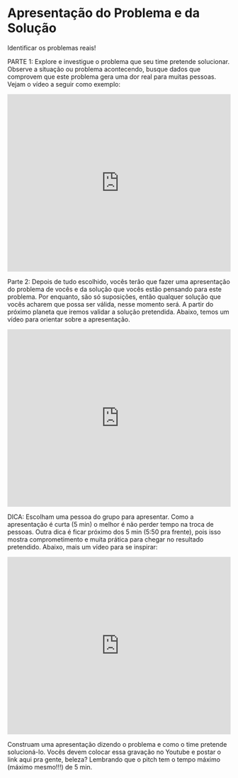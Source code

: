 <h1>Apresentação do Problema e da Solução</h1>
<p class="subtitle">Identificar os problemas reais!</p>

<p>PARTE 1: Explore e investigue o problema que seu time pretende solucionar. Observe a situação ou problema acontecendo, busque dados que comprovem que este problema gera uma dor real para muitas pessoas.  Vejam o vídeo a seguir como exemplo:</p>

<iframe width="100%" height="400" src="https://www.youtube.com/embed/NpNAwWTayPA" frameborder="0" allow="accelerometer; autoplay; encrypted-media; gyroscope; picture-in-picture" allowfullscreen></iframe>

<p>Parte 2: Depois de tudo escolhido, vocês terão que fazer uma apresentação do problema de vocês e da solução que vocês estão pensando para este problema. Por enquanto, são só suposições, então qualquer solução que vocês acharem que possa ser válida, nesse momento será. A partir do próximo planeta que iremos validar a solução pretendida. Abaixo, temos um vídeo para orientar sobre a apresentação.</p>

<iframe width="100%" height="400" src="https://www.youtube.com/embed/fRjOP-2womE" frameborder="0" allow="accelerometer; autoplay; encrypted-media; gyroscope; picture-in-picture" allowfullscreen></iframe>

<p>DICA: Escolham uma pessoa do grupo para apresentar. Como a apresentação é curta (5 min) o melhor é não perder tempo na troca de pessoas. Outra dica é ficar próximo dos 5 min (5:50 pra frente), pois isso mostra comprometimento e muita prática para chegar no resultado pretendido. Abaixo, mais um vídeo para se inspirar:</p>

<iframe width="100%" height="400" src="https://www.youtube.com/embed/SxYysAOxMA0" frameborder="0" allow="accelerometer; autoplay; encrypted-media; gyroscope; picture-in-picture" allowfullscreen></iframe>

<p>Construam uma apresentação dizendo o problema e como o time pretende solucioná-lo. Vocês devem colocar essa gravação no Youtube e postar o link aqui pra gente, beleza? Lembrando que o pitch tem o tempo máximo (máximo mesmo!!!) de 5 min.</p>